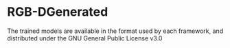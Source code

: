 # RGB-DGenerated

The trained models are available in the format used by each framework, and distributed under the GNU General Public License v3.0

